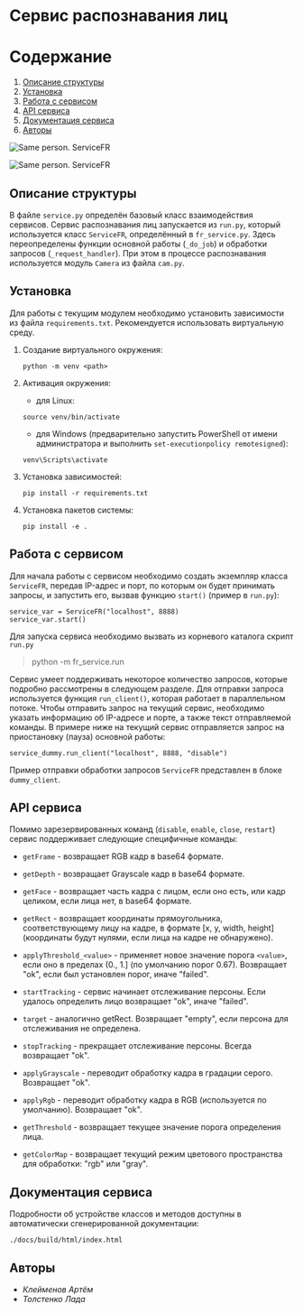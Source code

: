 # Сервис распознавания лиц

# Содержание
1. [Описание структуры](#описание-структуры)
2. [Установка](#установка)
3. [Работа с сервисом](#работа-с-сервисом)
4. [API сервиса](#api-сервиса)
5. [Документация сервиса](#документация-сервиса)
6. [Авторы](#авторы)


![Same person. ServiceFR](/assets/same_person.png "Пример идентификации целевого лица")

![Same person. ServiceFR](/assets/not_same_person.png "Пример идентификации лица, которое не является целевым")

## Описание структуры

В файле `service.py` определён базовый класс взаимодействия сервисов.
Сервис распознавания лиц запускается из `run.py`, который используется класс `ServiceFR`, определённый в
`fr_service.py`. Здесь переопределены функции основной работы (`_do_job`) и обработки запросов (`_request_handler`). 
При этом в процессе распознавания используется модуль `Camera` из файла `cam.py`.

## Установка 
Для работы с текущим модулем необходимо установить зависимости из файла `requirements.txt`. Рекомендуется использовать 
виртуальную среду.

1. Создание виртуального окружения:
    ```
    python -m venv <path>
    ```

2. Активация окружения:
   * для Linux:
    ```
    source venv/bin/activate
    ```
   * для Windows (предварительно запустить PowerShell от имени администратора и выполнить
   ```set-executionpolicy remotesigned```):
    ```
    venv\Scripts\activate
    ```

3. Установка зависимостей:
    ```
    pip install -r requirements.txt
    ```
    
4. Установка пакетов системы:
    ```
    pip install -e .
    ```

## Работа с сервисом

Для начала работы с сервисом необходимо создать экземпляр класса `ServiceFR`, передав IP-адрес и порт, по которым он 
будет принимать запросы, и запустить его, вызвав функцию `start()` (пример в `run.py`):
```
service_var = ServiceFR("localhost", 8888)
service_var.start()
```

Для запуска сервиса необходимо вызвать из корневого каталога скрипт `run.py`

> python -m fr_service.run


Сервис умеет поддерживать некоторое количество запросов, которые подробно рассмотрены в следующем разделе. Для отправки
запроса используется функция `run_client()`, которая работает в параллельном потоке. Чтобы отправить запрос на текущий 
сервис, необходимо указать информацию об IP-адресе и порте, а также текст отправляемой команды. В примере ниже на 
текущий сервис отправляется запрос на приостановку (пауза) основной работы:
```
service_dummy.run_client("localhost", 8888, "disable")
```
Пример отправки обработки запросов `ServiceFR` представлен в блоке `dummy_client`. 

## API сервиса

Помимо зарезервированных команд (`disable`, `enable`, `close`, `restart`) сервис поддерживает следующие специфичные 
команды:

* `getFrame` - возвращает RGB кадр в base64 формате.

* `getDepth` - возвращает Grayscale кадр в base64 формате.

* `getFace` - возвращает часть кадра с лицом, если оно есть, или кадр целиком, если лица нет, в base64 формате.

* `getRect` - возвращает координаты прямоугольника, соответствующему лицу на кадре, в формате [x, y, width, height] (координаты будут нулями, если лица на кадре не обнаружено).

* `applyThreshold_<value>` - применяет новое значение порога `<value>`, если оно в пределах (0., 1.] (по умолчанию порог 0.67). Возвращает "ok", если был установлен порог, иначе "failed".

* `startTracking` - сервис начинает отслеживание персоны. Если удалось определить лицо возвращает "ok", иначе "failed".

* `target` - аналогично getRect. Возвращает "empty", если персона для отслеживания не определена.

* `stopTracking` - прекращает отслеживание персоны. Всегда возвращает "ok".

* `applyGrayscale` - переводит обработку кадра в градации серого. Возвращает "ok".

* `applyRgb` - переводит обработку кадра в RGB (используется по умолчанию). Возвращает "ok".

* `getThreshold` - возвращает текущее значение порога определения лица.

* `getColorMap` - возвращает текущий режим цветового пространства для обработки: "rgb" или "gray".

## Документация сервиса

Подробности об устройстве классов и методов доступны в автоматически сгенерированной документации:
```
./docs/build/html/index.html
```

## Авторы

  - *Клейменов Артём*
  - *Толстенко Лада*
